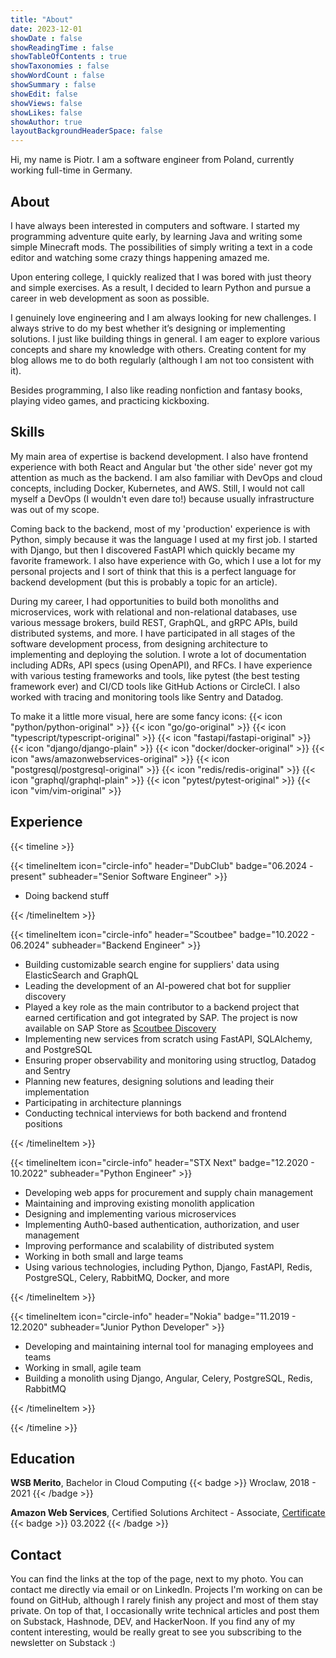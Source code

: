```yaml
---
title: "About"
date: 2023-12-01
showDate : false
showReadingTime : false
showTableOfContents : true
showTaxonomies : false 
showWordCount : false
showSummary : false
showEdit: false
showViews: false
showLikes: false
showAuthor: true
layoutBackgroundHeaderSpace: false
---
```


Hi, my name is Piotr. I am a software engineer from Poland, currently working
full-time in Germany.

## About

I have always been interested in computers and software. I started my
programming adventure quite early, by learning Java and writing some simple
Minecraft mods. The possibilities of simply writing a text in a code editor and
watching some crazy things happening amazed me.

Upon entering college, I quickly realized that I was bored with just theory and
simple exercises. As a result, I decided to learn Python and pursue a career in
web development as soon as possible.

I genuinely love engineering and I am always looking for new challenges. I
always strive to do my best whether it’s designing or implementing solutions. I
just like building things in general. I am eager to explore various concepts
and share my knowledge with others. Creating content for my blog allows me to
do both regularly (although I am not too consistent with it).

Besides programming, I also like reading nonfiction and fantasy books, playing
video games, and practicing kickboxing.

## Skills

My main area of expertise is backend development. I also have frontend
experience with both React and Angular but 'the other side' never got my
attention as much as the backend. I am also familiar with DevOps and cloud
concepts, including Docker, Kubernetes, and AWS. Still, I would not call myself
a DevOps (I wouldn't even dare to!) because usually infrastructure was out of
my scope. 

Coming back to the backend, most of my 'production' experience is with Python,
simply because it was the language I used at my first job. I started with
Django, but then I discovered FastAPI which quickly became my favorite
framework. I also have experience with Go, which I use a lot for my personal
projects and I sort of think that this is a perfect language for backend
development (but this is probably a topic for an article).

During my career, I had opportunities to build both monoliths and
microservices, work with relational and non-relational databases, use various
message brokers, build REST, GraphQL, and gRPC APIs, build distributed systems,
and more. I have participated in all stages of the software development
process, from designing architecture to implementing and deploying the
solution. I wrote a lot of documentation including ADRs, API specs (using
OpenAPI), and RFCs. I have experience with various testing frameworks and
tools, like pytest (the best testing framework ever) and CI/CD tools like
GitHub Actions or CircleCI. I also worked with tracing and monitoring tools
like Sentry and Datadog. 

To make it a little more visual, here are some fancy icons:
{{< icon "python/python-original" >}}
{{< icon "go/go-original" >}}
{{< icon "typescript/typescript-original" >}}
{{< icon "fastapi/fastapi-original" >}}
{{< icon "django/django-plain" >}}
{{< icon "docker/docker-original" >}}
{{< icon "aws/amazonwebservices-original" >}}
{{< icon "postgresql/postgresql-original" >}}
{{< icon "redis/redis-original" >}}
{{< icon "graphql/graphql-plain" >}}
{{< icon "pytest/pytest-original" >}}
{{< icon "vim/vim-original" >}}

## Experience

{{< timeline >}}

{{< timelineItem icon="circle-info" header="DubClub" badge="06.2024 - present" subheader="Senior Software Engineer" >}}
<ul>
    <li>Doing backend stuff</li>
</ul>
{{< /timelineItem >}}

{{< timelineItem icon="circle-info" header="Scoutbee" badge="10.2022 - 06.2024" subheader="Backend Engineer" >}}
<ul>
    <li>Building customizable search engine for suppliers' data using ElasticSearch
    and GraphQL</li>
    <li>Leading the development of an AI-powered chat bot for supplier
    discovery</li>
    <li>
            Played a key role as the main contributor to a backend project that
            earned certification and got integrated by SAP. The project is now
            available on SAP Store as <a
                href="https://store.sap.com/dcp/en/product/display-2001012892_live_v1/scoutbee-discovery">Scoutbee
                Discovery</a>
    </li>
    <li>Implementing new services from scratch using FastAPI, SQLAlchemy, and
    PostgreSQL</li>
    <li>Ensuring proper observability and monitoring using structlog, Datadog and
    Sentry</li>
    <li>Planning new features, designing solutions and leading their
    implementation</li>
    <li>Participating in architecture plannings</li>
    <li>Conducting technical interviews for both backend and frontend
    positions</li>
</ul>
{{< /timelineItem >}}

{{< timelineItem icon="circle-info" header="STX Next" badge="12.2020 - 10.2022" subheader="Python Engineer" >}}
<ul>
    <li>Developing web apps for procurement and supply chain management</li>
    <li>Maintaining and improving existing monolith application</li>
    <li>Designing and implementing various microservices</li>
    <li>Implementing Auth0-based authentication, authorization, and user
    management</li>
    <li>Improving performance and scalability of distributed system</li>
    <li>Working in both small and large teams</li>
    <li>Using various technologies, including Python, Django, FastAPI, Redis,
    PostgreSQL, Celery, RabbitMQ, Docker, and more</li>
</ul>

{{< /timelineItem >}}

{{< timelineItem icon="circle-info" header="Nokia" badge="11.2019 - 12.2020" subheader="Junior Python Developer" >}}
<ul>
    <li>Developing and maintaining internal tool for managing employees and
    teams</li>
    <li>Working in small, agile team</li>
    <li>Building a monolith using Django, Angular, Celery, PostgreSQL, Redis,
    RabbitMQ</li>
</ul>
{{< /timelineItem >}}

{{< /timeline >}}

## Education

**WSB Merito**, Bachelor in Cloud Computing
{{< badge >}}
Wroclaw, 2018 - 2021
{{< /badge >}}

**Amazon Web Services**, Certified Solutions Architect - Associate,
[Certificate](https://www.credly.com/badges/d2415af6-dec1-4fd0-8465-bf0f8133ff20)
{{< badge >}}
03.2022
{{< /badge >}}

## Contact

You can find the links at the top of the page, next to my photo. You can
contact me directly via email or on LinkedIn. Projects I'm working on can be
found on GitHub, although I rarely finish any project and most of them stay
private. On top of that, I occasionally write technical articles and post them
on Substack, Hashnode, DEV, and HackerNoon. If you find any of my content
interesting, would be really great to see you subscribing to the newsletter on
Substack :)
